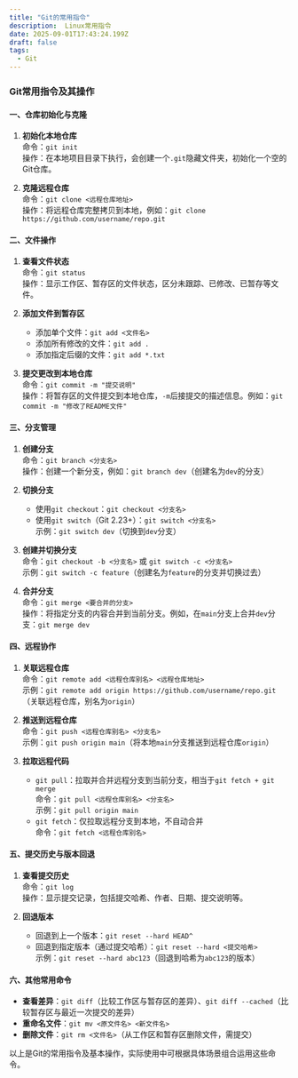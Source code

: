 ```yaml
---
title: "Git的常用指令"
description:  Linux常用指令
date: 2025-09-01T17:43:24.199Z
draft: false
tags:
  - Git
---
```


### Git常用指令及其操作

#### 一、仓库初始化与克隆
1. **初始化本地仓库**  
   命令：`git init`  
   操作：在本地项目目录下执行，会创建一个`.git`隐藏文件夹，初始化一个空的Git仓库。

2. **克隆远程仓库**  
   命令：`git clone <远程仓库地址>`  
   操作：将远程仓库完整拷贝到本地，例如：`git clone https://github.com/username/repo.git`


#### 二、文件操作
1. **查看文件状态**  
   命令：`git status`  
   操作：显示工作区、暂存区的文件状态，区分未跟踪、已修改、已暂存等文件。

2. **添加文件到暂存区**  
   - 添加单个文件：`git add <文件名>`  
   - 添加所有修改的文件：`git add .`  
   - 添加指定后缀的文件：`git add *.txt`  

3. **提交更改到本地仓库**  
   命令：`git commit -m "提交说明"`  
   操作：将暂存区的文件提交到本地仓库，`-m`后接提交的描述信息。例如：`git commit -m "修改了README文件"`


#### 三、分支管理
1. **创建分支**  
   命令：`git branch <分支名>`  
   操作：创建一个新分支，例如：`git branch dev`（创建名为`dev`的分支）

2. **切换分支**  
   - 使用`git checkout`：`git checkout <分支名>`  
   - 使用`git switch`（Git 2.23+）：`git switch <分支名>`  
   示例：`git switch dev`（切换到`dev`分支）

3. **创建并切换分支**  
   命令：`git checkout -b <分支名>` 或 `git switch -c <分支名>`  
   示例：`git switch -c feature`（创建名为`feature`的分支并切换过去）

4. **合并分支**  
   命令：`git merge <要合并的分支>`  
   操作：将指定分支的内容合并到当前分支。例如，在`main`分支上合并`dev`分支：`git merge dev`


#### 四、远程协作
1. **关联远程仓库**  
   命令：`git remote add <远程仓库别名> <远程仓库地址>`  
   示例：`git remote add origin https://github.com/username/repo.git`（关联远程仓库，别名为`origin`）

2. **推送到远程仓库**  
   命令：`git push <远程仓库别名> <分支名>`  
   示例：`git push origin main`（将本地`main`分支推送到远程仓库`origin`）

3. **拉取远程代码**  
   - `git pull`：拉取并合并远程分支到当前分支，相当于`git fetch + git merge`  
     命令：`git pull <远程仓库别名> <分支名>`  
     示例：`git pull origin main`  
   - `git fetch`：仅拉取远程分支到本地，不自动合并  
     命令：`git fetch <远程仓库别名>`  


#### 五、提交历史与版本回退
1. **查看提交历史**  
   命令：`git log`  
   操作：显示提交记录，包括提交哈希、作者、日期、提交说明等。

2. **回退版本**  
   - 回退到上一个版本：`git reset --hard HEAD^`  
   - 回退到指定版本（通过提交哈希）：`git reset --hard <提交哈希>`  
   示例：`git reset --hard abc123`（回退到哈希为`abc123`的版本）


#### 六、其他常用命令
- **查看差异**：`git diff`（比较工作区与暂存区的差异）、`git diff --cached`（比较暂存区与最近一次提交的差异）  
- **重命名文件**：`git mv <原文件名> <新文件名>`  
- **删除文件**：`git rm <文件名>`（从工作区和暂存区删除文件，需提交）  

以上是Git的常用指令及基本操作，实际使用中可根据具体场景组合运用这些命令。
